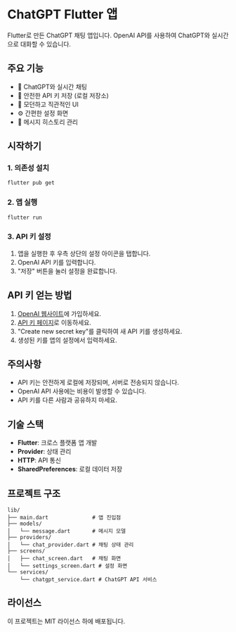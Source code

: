 # ChatGPT Flutter 앱

Flutter로 만든 ChatGPT 채팅 앱입니다. OpenAI API를 사용하여 ChatGPT와 실시간으로 대화할 수 있습니다.

## 주요 기능

- 🤖 ChatGPT와 실시간 채팅
- 🔐 안전한 API 키 저장 (로컬 저장소)
- 📱 모던하고 직관적인 UI
- ⚙️ 간편한 설정 화면
- 💬 메시지 히스토리 관리

## 시작하기

### 1. 의존성 설치

```bash
flutter pub get
```

### 2. 앱 실행

```bash
flutter run
```

### 3. API 키 설정

1. 앱을 실행한 후 우측 상단의 설정 아이콘을 탭합니다.
2. OpenAI API 키를 입력합니다.
3. "저장" 버튼을 눌러 설정을 완료합니다.

## API 키 얻는 방법

1. [OpenAI 웹사이트](https://openai.com)에 가입하세요.
2. [API 키 페이지](https://platform.openai.com/api-keys)로 이동하세요.
3. "Create new secret key"를 클릭하여 새 API 키를 생성하세요.
4. 생성된 키를 앱의 설정에서 입력하세요.

## 주의사항

- API 키는 안전하게 로컬에 저장되며, 서버로 전송되지 않습니다.
- OpenAI API 사용에는 비용이 발생할 수 있습니다.
- API 키를 다른 사람과 공유하지 마세요.

## 기술 스택

- **Flutter**: 크로스 플랫폼 앱 개발
- **Provider**: 상태 관리
- **HTTP**: API 통신
- **SharedPreferences**: 로컬 데이터 저장

## 프로젝트 구조

```
lib/
├── main.dart              # 앱 진입점
├── models/
│   └── message.dart       # 메시지 모델
├── providers/
│   └── chat_provider.dart # 채팅 상태 관리
├── screens/
│   ├── chat_screen.dart   # 채팅 화면
│   └── settings_screen.dart # 설정 화면
└── services/
    └── chatgpt_service.dart # ChatGPT API 서비스
```

## 라이선스

이 프로젝트는 MIT 라이선스 하에 배포됩니다.
